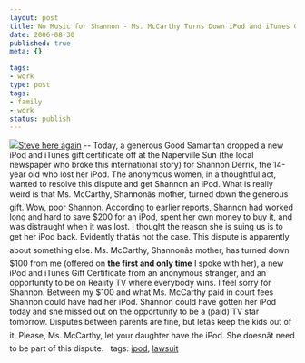 ```yaml
---
layout: post
title: No Music for Shannon - Ms. McCarthy Turns Down iPod and iTunes Gift Certificate
date: 2006-08-30
published: true
meta: {}

tags:
- work
type: post
tags:
- family
- work
status: publish
---
```







[![](http://blog.andyeick.com/content/binary/WindowsLiveWriter/NoM.McCarthyTurnsDowniPodandiTunesGiftCe_149FD/ipod%5B5%5D.jpg)](http://www.flickr.com/photos/77758445@N00/102816664)[Steve here again](http://blog.andyeick.com/2006/08/31/Almost+Settled+The+IPod+Dispute+On+Judge+Mathis+TV+Show.aspx) -- Today, a generous Good Samaritan dropped a new iPod and iTunes gift certificate off at the Naperville Sun (the local newspaper who broke this international story) for Shannon Derrik, the 14-year old who lost her iPod. The anonymous women, in a thoughtful act, wanted to resolve this dispute and get Shannon an iPod. What is really weird is that Ms. McCarthy, Shannonâs mother, turned down the generous gift. Wow, poor Shannon. According to earlier reports, Shannon had worked long and hard to save $200 for an iPod, spent her own money to buy it, and was distraught when it was lost. I thought the reason she is suing us is to get her iPod back. Evidently thatâs not the case. This dispute is apparently about something else. Ms. McCarthy, Shannonâs mother, has turned down $100 from me (offered on **the first and only time** I spoke with her), a new iPod and iTunes Gift Certificate from an anonymous stranger, and an opportunity to be on Reality TV where everybody wins. I feel sorry for Shannon. Between my $100 and what Ms. McCarthy paid in court fees Shannon could have had her iPod. Shannon could have gotten her iPod today and she missed out on the opportunity to be a (paid) TV star tomorrow. Disputes between parents are fine, but letâs keep the kids out of it. Please, Ms. McCarthy, let your daughter have the iPod. She doesnât need to be part of this dispute.   tags: [ipod](http://technorati.com/tag/ipod), [lawsuit](http://technorati.com/tag/lawsuit)

